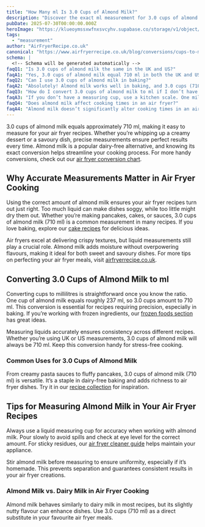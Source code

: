 ```yaml
---
title: "How Many ml Is 3.0 Cups of Almond Milk?"
description: "Discover the exact ml measurement for 3.0 cups of almond milk with our easy conversion guide. Perfect for air fryer recipes and baking!"
pubDate: 2025-07-30T00:00:00.000Z
heroImage: "https://klueoymssxwfnxsvcyhv.supabase.co/storage/v1/object/public/Shmucket/how-many-ml-is-3-cups-almond-milk.webp"
tags:
  - "measurement"
author: "AirFryerRecipe.co.uk"
canonical: "https://www.airfryerrecipe.co.uk/blog/conversions/cups-to-ml/how-many-ml-is-3-cups-almond-milk"
schema: |
  <!-- Schema will be generated automatically -->
faqQ1: "Is 3.0 cups of almond milk the same in the UK and US?"
faqA1: "Yes, 3.0 cups of almond milk equal 710 ml in both the UK and US. Cup measurements are standardised for liquids, so you’ll get the same amount regardless of location. Always use a liquid measuring cup for accuracy."
faqQ2: "Can I use 3.0 cups of almond milk in baking?"
faqA2: "Absolutely! Almond milk works well in baking, and 3.0 cups (710 ml) is a common measurement for cakes, muffins, and sauces. It provides moisture without dairy, making it ideal for vegan or lactose-free recipes. Just ensure you measure it correctly for best results."
faqQ3: "How do I convert 3.0 cups of almond milk to ml if I don’t have a measuring cup?"
faqA3: "If you don’t have a measuring cup, use a kitchen scale. One millilitre of almond milk weighs roughly 1 gram, so 710 ml would be about 710 grams. Alternatively, a standard mug holds about 250 ml, so 3.0 cups would be just under three mugs."
faqQ4: "Does almond milk affect cooking times in an air fryer?"
faqA4: "Almond milk doesn’t significantly alter cooking times in an air fryer. However, recipes with more liquid (like 3.0 cups) might need slight adjustments. Always check for doneness a few minutes early to avoid overcooking. For more air fryer tips, visit <a href=https://www.airfryerrecipe.co.uk>airfryerrecipe.co.uk</a>."
---
```

<p>3.0 cups of almond milk equals approximately 710 ml, making it easy to measure for your air fryer recipes. Whether you’re whipping up a creamy dessert or a savoury dish, precise measurements ensure perfect results every time. Almond milk is a popular dairy-free alternative, and knowing its exact conversion helps streamline your cooking process. For more handy conversions, check out our <a href=https://www.airfryerrecipe.co.uk/air-fryer-conversion-chart>air fryer conversion chart</a>.</p>

<h2>Why Accurate Measurements Matter in Air Fryer Cooking</h2>
<p>Using the correct amount of almond milk ensures your air fryer recipes turn out just right. Too much liquid can make dishes soggy, while too little might dry them out. Whether you’re making pancakes, cakes, or sauces, 3.0 cups of almond milk (710 ml) is a common measurement in many recipes. If you love baking, explore our <a href=https://www.airfryerrecipe.co.uk/recipe-category/cakes>cake recipes</a> for delicious ideas.</p>
<p>Air fryers excel at delivering crispy textures, but liquid measurements still play a crucial role. Almond milk adds moisture without overpowering flavours, making it ideal for both sweet and savoury dishes. For more tips on perfecting your air fryer meals, visit <a href=https://www.airfryerrecipe.co.uk>airfryerrecipe.co.uk</a>.</p>

<h2>Converting 3.0 Cups of Almond Milk to ml</h2>
<p>Converting cups to millilitres is straightforward once you know the ratio. One cup of almond milk equals roughly 237 ml, so 3.0 cups amount to 710 ml. This conversion is essential for recipes requiring precision, especially in baking. If you’re working with frozen ingredients, our <a href=https://www.airfryerrecipe.co.uk/recipe-category/frozen-foods>frozen foods section</a> has great ideas.</p>
<p>Measuring liquids accurately ensures consistency across different recipes. Whether you’re using UK or US measurements, 3.0 cups of almond milk will always be 710 ml. Keep this conversion handy for stress-free cooking.</p>

<h3>Common Uses for 3.0 Cups of Almond Milk</h3>
<p>From creamy pasta sauces to fluffy pancakes, 3.0 cups of almond milk (710 ml) is versatile. It’s a staple in dairy-free baking and adds richness to air fryer dishes. Try it in our <a href=https://www.airfryerrecipe.co.uk/recipes>recipe collection</a> for inspiration.</p>

<h2>Tips for Measuring Almond Milk in Your Air Fryer Recipes</h2>
<p>Always use a liquid measuring cup for accuracy when working with almond milk. Pour slowly to avoid spills and check at eye level for the correct amount. For sticky residues, our <a href=https://www.airfryerrecipe.co.uk/air-fryer-cleaner>air fryer cleaner guide</a> helps maintain your appliance.</p>
<p>Stir almond milk before measuring to ensure uniformity, especially if it’s homemade. This prevents separation and guarantees consistent results in your air fryer creations.</p>

<h3>Almond Milk vs. Dairy Milk in Air Fryer Cooking</h3>
<p>Almond milk behaves similarly to dairy milk in most recipes, but its slightly nutty flavour can enhance dishes. Use 3.0 cups (710 ml) as a direct substitute in your favourite air fryer meals.</p>
